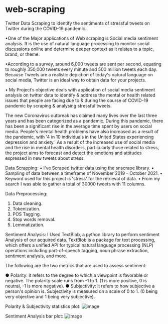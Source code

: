 # web-scraping
Twitter Data Scraping to identify the sentiments of stressful tweets on Twitter during the COVID-19 pandemic.

•One of the Major applications of Web scraping is Social media sentiment analysis. It is the use of natural language processing to monitor social discussions online and determine deeper context as it relates to a topic, brand, or theme.

•According to a survey, around 6,000 tweets are sent per second, equating to roughly 350,000 tweets every minute and 500 million tweets each day. Because Tweets are a realistic depiction of today's natural language on social media, Twitter is an ideal way to obtain data for your projects.

• My Project’s objective deals with application of social media sentiment analysis on twitter data to identify & address the mental or health related issues that people are facing due to & during the course of COVID-19 pandemic by scraping & analysing stressful tweets.

 The new Coronavirus outbreak has claimed many lives over the last three years and has been categorized as a pandemic. During this pandemic, there has been a significant rise in the average time spent by users on social media. People's mental health problems have also increased as a result of the pandemic, with '4 in 10 individuals in the United States experiencing depression and anxiety.' As a result of the increased use of social media and the rise in mental health disorders, particularly those related to stress, the project aims to forecast and detect the emotions and attitudes expressed in new tweets about stress.
 
 Data Scrapping:
• I've Scraped twitter data using the snscrape library.
• Sampling of data between a timeframe of November 2019 –  October 2021.
• Keyword used for this project is 'stress' for the retrieval of data.
• From my search I was able to gather a total of 30000 tweets with 11 columns.

Data Preprocessing:
1. Data cleaning.
2. Tokenization.
3. POS Tagging.
4. Stop words removal.
5. Lemmatization.

Sentiment Analysis:
I Used TextBlob, a python library to perform sentiment Analysis of our acquired data. TextBlob is a package for text processing, which offers a unified API for typical natural language processing (NLP) operations including part-of-speech tagging, noun phrase extraction, sentiment analysis, and more.

The following are the two metrics that are used to assess sentiment:

● Polarity: it refers to the degree to which a viewpoint is favorable or negative. The polarity scale runs from -1 to 1. (1 is more positive, 0 is neutral, -1 is more negative).
● Subjectivity: it refers to how subjective a person's opinion is. Subjectivity is measured on a scale of 0 to 1. (0 being very objective and 1 being very subjective).

Polarity & Subjectivity statistics plot:
![image](https://user-images.githubusercontent.com/72091290/158704609-fc7c8096-4fa6-4a9a-95fd-b2a6702d7969.png)

Sentiment Analysis bar plot:
![image](https://user-images.githubusercontent.com/72091290/158704712-faefe7b6-64ad-45e4-8b68-5d521255b534.png)


